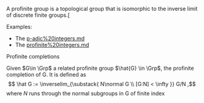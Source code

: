 A profinite group is a topological group that is isomorphic to the inverse limit of discrete finite groups.[

Examples:

- The [p-adic%20integers.md](p-adic%20integers.md) 
- The [profinite%20integers.md](profinite%20integers.md)

Profinite completions

Given $G\in \Grp$ a related profinite group $\hat{G} \in \Grp$, the profinite completion of G. It is defined as
$$
\hat G := \inverselim_{\substack{ N\normal G \\ [G:N] < \infty }} G/N
,$$ 
where $N$ runs through the normal subgroups in G of finite index